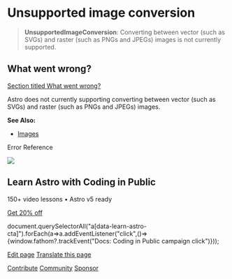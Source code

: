 Unsupported image conversion
============================

> **UnsupportedImageConversion**: Converting between vector (such as SVGs) and raster (such as PNGs and JPEGs) images is not currently supported.

What went wrong?
----------------

[Section titled What went wrong?](#what-went-wrong)

Astro does not currently supporting converting between vector (such as SVGs) and raster (such as PNGs and JPEGs) images.

**See Also:**

*   [Images](/en/guides/images/)

Error Reference

![](/_astro/CodingInPublic.DpaYu7Qd_5sx41.webp)

Learn Astro with **Coding in Public**
-------------------------------------

150+ video lessons • Astro v5 ready

[Get 20% off](https://learnastro.dev?code=ASTRO_PROMO)

document.querySelectorAll("a\[data-learn-astro-cta\]").forEach(a=>a.addEventListener("click",()=>{window.fathom?.trackEvent("Docs: Coding in Public campaign click")}));

[Edit page](https://github.com/withastro/astro/blob/main/packages/astro/src/core/errors/errors-data.ts) [Translate this page](https://contribute.docs.astro.build/guides/i18n/)

[Contribute](/en/contribute/) [Community](https://astro.build/chat) [Sponsor](https://opencollective.com/astrodotbuild)

